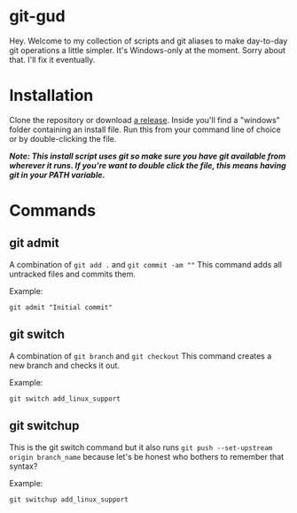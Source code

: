 # git-gud

Hey. Welcome to my collection of scripts and git aliases to make day-to-day git operations a little simpler.
It's Windows-only at the moment. Sorry about that. I'll fix it eventually.

# Installation

Clone the repository or download [a release](https://github.com/Pipding/git-gud/releases). Inside you'll find a "windows" folder containing an install file. Run this from your command line of choice or by double-clicking the file.

***Note: This install script uses git so make sure you have git available from wherever it runs. If you're want to double click the file, this means having git in your PATH variable.***

# Commands 

## git admit

A combination of `git add .` and `git commit -am ""`
This command adds all untracked files and commits them.

Example:

    git admit "Initial commit"

## git switch

A combination of `git branch` and `git checkout`
This command creates a new branch and checks it out.

Example:

    git switch add_linux_support
    
## git switchup

This is the git switch command but it also runs `git push --set-upstream origin branch_name` because let's be honest who bothers to remember that syntax?

Example:

    git switchup add_linux_support